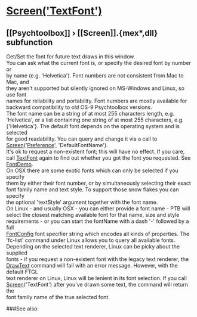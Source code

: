 # [Screen('TextFont')](Screen-TextFont) 
## [[Psychtoolbox]] &#8250; [[Screen]].{mex*,dll} subfunction


Get/Set the font for future text draws in this window.  
You can ask what the current font is, or specify the desired font by number or  
by name (e.g. 'Helvetica'). Font numbers are not consistent from Mac to Mac, and  
they aren't supported but silently ignored on MS-Windows and Linux, so use font  
names for reliability and portability. Font numbers are mostly available for  
backward compatibility to old OS-9 Psychtoolbox versions.  
The font name can be a string of at most 255 characters length, e.g.  
'Helvetica', or a list containing one string of at most 255 characters, e.g.  
{'Helvetica'}. The default font depends on the operating system and is selected  
for good readability. You can query and change it via a call to  
[Screen](Screen)('[Preference](Preference)', 'DefaultFontName').  
It's ok to request a non-existent font; this will have no effect. If you care,  
call [TextFont](TextFont) again to find out whether you got the font you requested. See  
[FontDemo](FontDemo).  
On OSX there are some exotic fonts which can only be selected if you specify  
them by either their font number, or by simultaneously selecting their exact  
font family name and text style. To support those snow flakes you can specify  
the optional 'textStyle' argument together with the font name.  
On Linux - and usually OSX - you can either provide a font name - PTB will  
select the closest matching available font for that name, size and style  
requirements - or you can start the fontName with a dash '-' followed by a full  
[FontConfig](FontConfig) font specifier string which encodes all kinds of properties. The  
'fc-list' command under Linux allows you to query all available fonts.  
Depending on the selected text renderer, Linux can be picky about the supplied  
fonts - if you request a non-existent font with the legacy text renderer, the  
[DrawText](DrawText) command will fail with an error message. However, with the default FTGL  
text renderer on Linux, Linux will be lenient in its font selection. If you call  
[Screen](Screen)('TextFont') after you've drawn some text, the command will return the  
font family name of the true selected font.   


###See also:


